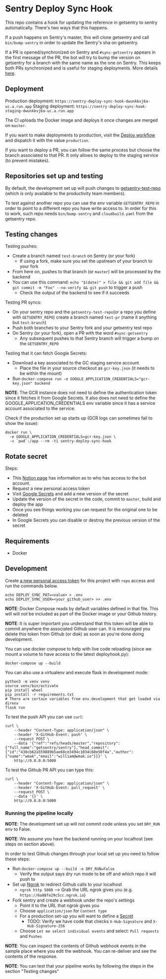 # Sentry Deploy Sync Hook

This repo contains a hook for updating the reference in getsentry to sentry automatically. There's two ways that this happens.

If a push happens on Sentry's master, this will clone getsentry and call `bin/bump-sentry` in order to update
the Sentry's sha on getsentry.

If a PR is opened/synchronized on Sentry and `#sync-getsentry` appears in the first message of the PR, the bot will try to bump the version on getsentry for a branch with the same name as the one on Sentry. This keeps both PRs synchronized and is useful for staging deployments. More details [here](https://www.notion.so/sentry/sync-getsentry-95a32dabe03b467bb3ec5fa0e20491e5).

## Deployment

Production deployment: `https://sentry-deploy-sync-hook-dwunkkvj6a-uc.a.run.app`
Staging deployment: `https://sentry-deploy-sync-hook-staging-dwunkkvj6a-uc.a.run.app`

The CI uploads the Docker image and deploys it once changes are merged on `master`.

If you want to make deployments to production, visit the [Deploy workflow](https://github.com/getsentry/sentry-deploy-sync-hook/actions/workflows/deploy.yml) and dispatch it with the value `production`.

If you want to deploy a PR, you can follow the same process but choose the branch associated to that PR. It only allows to deploy to the staging service (to prevent mistakes).

## Repositories set up and testing

By default, the development set up will push changes to [getsentry-test-repo](https://github.com/getsentry/getsentry-test-repo) (which is only available to the productivity team members).

To test against another repo you can use the env variable `GETSENTRY_REPO` in order to point to a different repo you have write access to. In order for this to work, such repo needs `bin/bump-sentry` and `cloudbuild.yaml` from the getsentry repo.

## Testing changes

Testing pushes:

- Create a branch named `test-branch` on Sentry (or your fork)
  - If using a fork, make sure you set the upstream of your branch to your fork
- From here on, pushes to that branch (or `master`) will be processed by the backend
- You can use this command: `echo "$(date)" > file && git add file && git commit -m "Foo" --no-verify && git push` to trigger a push
  - Check the output of the backend to see if it succeeds

Testing PR syncs:

- On your sentry repo and the `getsentry-test-repo`(or a repo you define with `GETSENTRY_REPO`) create a branch named `test-pr` (name it anything but `test-branch`)
- Push both branches to your Sentry fork and your getsentry test repo
- On Sentry (or your fork), open a PR with the word `#sync-getsentry`
  - Any subsequent pushes to that Sentry branch will trigger a bump on the `GETSENTRY_REPO`

Testing that it can fetch Google Secrets:

- Download a key associated to the GC staging service account
  - Place the file in your source checkout as `gcr-key.json` (it needs to be within the mount)
- Run `docker-compose run -e GOOGLE_APPLICATION_CREDENTIALS="gcr-key.json" backend`

**NOTE**: The GCR instance does not need to define the authentication token since it fetches it from Google Secrets. It also does not need to define the GOOGLE_APPLICATION_CREDENTIALS env variable since it has a service account associated to the service.

Check if the production set up starts up (GCR logs can sometimes fail to show the issue):

```shell
docker run \
  -e GOOGLE_APPLICATION_CREDENTIALS=gcr-key.json \
  -v `pwd`:/app --rm -ti sentry-deploy-sync-hook
```

## Rotate secret

Steps:

- This [Notion page](https://www.notion.so/sentry/Bot-Accounts-beea0fc35473453ab50e05e6e4d1d02d) has information as to who has access to the bot account.
- Request a new personal access token
- Visit [Google Secrets](https://console.cloud.google.com/security/secret-manager?project=sentry-dev-tooling) and add a new version of the secret
- Update the version of the secret in the code, commit to `master`, build and deploy the app
- Once you see things working you can request for the original one to be deleted
- In Google Secrets you can disable or destroy the previous version of the secret

## Requirements

- Docker

## Development

Create [a new personal access token](https://github.com/settings/tokens/new) for this project with `repo` access and run the commands below.

```shell
echo DEPLOY_SYNC_PAT=<value> > .env
echo DEPLOY_SYNC_USER=<your_github_user> >> .env
```

**NOTE**: Docker Compose reads by default variables defined in that file. This will will _not_ be included as part of the Docker image or your Github history.

**NOTE**: It is super important you understand that this token will be able to commit anywhere the associated Github user can. It is encouraged you delete this token from Github (or disk) as soon as you're done doing development.

You can use docker compose to help with live code reloading (since we mount a volume to have access to the latest deployhook.py):

```shell
docker-compose up --build
```

You can also use a virtualenv and execute flask in development mode:

```shell
python3 -m venv venv
source venv/bin/activate
pip install wheel
pip install -r requirements.txt
# There are certain variables from env.development that get loaded via direnv
flask run
```

To test the push API you can use `curl`:

```shell
curl \
    --header "Content-Type: application/json" \
    --header 'X-GitHub-Event: push' \
    --request POST \
    --data '{"ref":"refs/heads/master","repository":{"full_name":"getsentry/sentry"},"head_commit":{"id":"438cb62a559889b5ae68ce3494c1034c60e50f4a","author":{"name":"wmak","email":"william@wmak.io"}}}' \
    http://0.0.0.0:5000
```

To test the Github PR API you can type this:

```shell
curl \
    --header "Content-Type: application/json" \
    --header 'X-GitHub-Event: pull_request' \
    --request POST \
    --data '{}' \
    http://0.0.0.0:5000
```

### Running the pipeline locally

**NOTE**: The development set up will not commit code unless you set `DRY_RUN` env to False.

**NOTE**: We assume you have the backend running on your localhost (see steps on section above).

In order to test Github changes through your local set up you need to follow these steps:

- Run `docker-compose up --build -e DRY_RUN=False`
  - Verify the output says dry run mode to be off and which repo it will push to
- Set up [Ngrok](https://ngrok.io/) to redirect Github calls to your localhost
  - `ngrok http 5000` --> Grab the URL ngrok gives you (e.g. `https://6a88fe29c5cc.ngrok.io`)
- Fork sentry and create a webhook under the repo's settings
  - Point it to the URL that ngrok gives you
  - Choose `application/json` for `Content type`
  - For a production set-up you will want to define a [Secret](https://docs.github.com/en/developers/webhooks-and-events/creating-webhooks#secret)
    - TODO: Verify we have code that checks `X-Hub-Signature` and `X-Hub-Signature-256`
  - Choose `Let me select individual events` and select: `Pull requests` and `Pushes`

**NOTE**: You can inspect the contents of Github webhook events in the sample place where you edit the webhook. You can re-deliver and see the contents of the response.

**NOTE**: You can test that your pipeline works by following the steps in the section "Testing changes"
